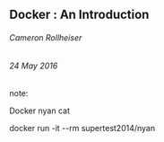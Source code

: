 ## Docker : An Introduction
###### Cameron Rollheiser
###### 24 May 2016

note:

Docker nyan cat

docker run -it --rm supertest2014/nyan
